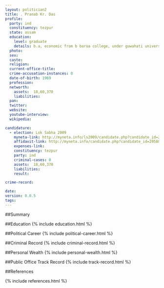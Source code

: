 ```yaml
---
layout: politician2
title: . Pranab Kr. Das
profile: 
  party: ind
  constituency: tezpur
  state: assam
  education: 
    level: graduate
    details: b.a, economic from b barua college, under guwahati university, journalism "( diploma ) from jamia millia university, delhi
  photo: 
  sex: 
  caste: 
  religion: 
  current-office-title: 
  crime-accusation-instances: 0
  date-of-birth: 1969
  profession: 
  networth: 
    assets:  18,60,370
    liabilities: 
  pan: 
  twitter: 
  website: 
  youtube-interview: 
  wikipedia: 

candidature: 
  - election: Lok Sabha 2009
    myneta-link: http://myneta.info/ls2009/candidate.php?candidate_id=2958
    affidavit-link: http://myneta.info/candidate.php?candidate_id=2958&scan=original
    expenses-link: 
    constituency: tezpur 
    party: ind
    criminal-cases: 0
    assets:  18,60,370
    liabilities: 
    result:  

crime-record: 

date: 
version: 0.0.5
tags: 
---
```

##Summary


##Education
{% include education.html %}


##Political Career
{% include political-career.html %}


##Criminal Record
{% include criminal-record.html %}


##Personal Wealth
{% include personal-wealth.html %}


##Public Office Track Record
{% include track-record.html %}


##References


{% include references.html %}